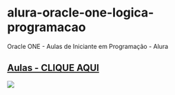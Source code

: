 # alura-oracle-one-logica-programacao
Oracle ONE - Aulas de Iniciante em Programação - Alura

## [Aulas - CLIQUE AQUI](https://marceloicampos.github.io/alura-oracle-one-logica-programacao/)

![](https://raw.githubusercontent.com/marceloicampos/alura-oracle-one-logica-programacao/main/img/formacao_INICIANTE_EM_PROGRAMACAO_ONE.jpg)
